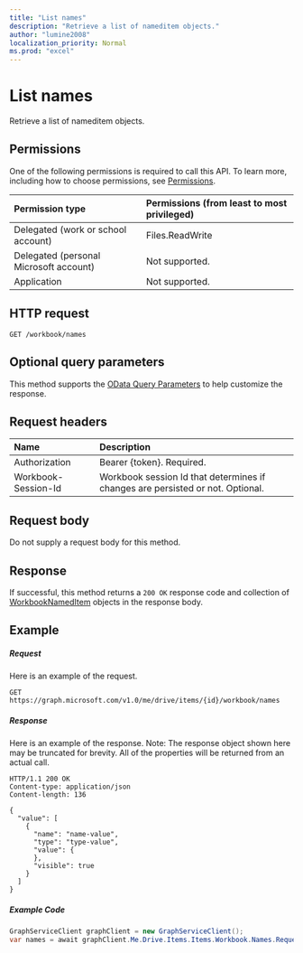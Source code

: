 ```yaml
---
title: "List names"
description: "Retrieve a list of nameditem objects."
author: "lumine2008"
localization_priority: Normal
ms.prod: "excel"
---
```


# List names

Retrieve a list of nameditem objects.
## Permissions
One of the following permissions is required to call this API. To learn more, including how to choose permissions, see [Permissions](/graph/permissions-reference).

|Permission type      | Permissions (from least to most privileged)              |
|:--------------------|:---------------------------------------------------------|
|Delegated (work or school account) | Files.ReadWrite    |
|Delegated (personal Microsoft account) | Not supported.    |
|Application | Not supported. |

## HTTP request
<!-- { "blockType": "ignored" } -->
```http
GET /workbook/names
```
## Optional query parameters
This method supports the [OData Query Parameters](https://developer.microsoft.com/graph/docs/concepts/query_parameters) to help customize the response.

## Request headers
| Name      |Description|
|:----------|:----------|
| Authorization  | Bearer {token}. Required. |
| Workbook-Session-Id  | Workbook session Id that determines if changes are persisted or not. Optional.|

## Request body
Do not supply a request body for this method.

## Response

If successful, this method returns a `200 OK` response code and collection of [WorkbookNamedItem](../resources/nameditem.md) objects in the response body.
## Example
##### Request
Here is an example of the request.
<!-- {
  "blockType": "request",
  "name": "get_names"
}-->
```http
GET https://graph.microsoft.com/v1.0/me/drive/items/{id}/workbook/names
```
##### Response
Here is an example of the response. Note: The response object shown here may be truncated for brevity. All of the properties will be returned from an actual call.
<!-- {
  "blockType": "response",
  "truncated": true,
  "@odata.type": "microsoft.graph.workbookNamedItem",
  "isCollection": true
} -->
```http
HTTP/1.1 200 OK
Content-type: application/json
Content-length: 136

{
  "value": [
    {
      "name": "name-value",
      "type": "type-value",
      "value": {
      },
      "visible": true
    }
  ]
}
```

##### Example Code

```C#
GraphServiceClient graphClient = new GraphServiceClient();
var names = await graphClient.Me.Drive.Items.Items.Workbook.Names.Request().GetAsync();

```

<!-- uuid: 8fcb5dbc-d5aa-4681-8e31-b001d5168d79
2015-10-25 14:57:30 UTC -->
<!-- {
  "type": "#page.annotation",
  "description": "List names",
  "keywords": "",
  "section": "documentation",
  "tocPath": ""
}-->
